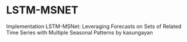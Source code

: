 # LSTM-MSNET
Implementation LSTM-MSNet: Leveraging Forecasts on Sets of Related Time Series with Multiple Seasonal Patterns by  kasungayan

